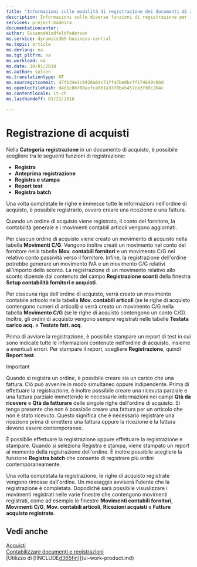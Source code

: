 ```yaml
---
title: "Informazioni sulle modalità di registrazione dei documenti di acquisto | Documenti Microsoft"
description: Informazioni sulle diverse funzioni di registrazione per i documenti di acquisto.
services: project-madeira
documentationcenter: 
author: SusanneWindfeldPedersen
ms.service: dynamics365-business-central
ms.topic: article
ms.devlang: na
ms.tgt_pltfrm: na
ms.workload: na
ms.date: 10/01/2018
ms.author: solsen
ms.translationtype: HT
ms.sourcegitcommit: d7fb34e1c9428a64c71ff47be8bcff174649c00d
ms.openlocfilehash: d4d1c86f88acfce861a3330ba5457ce3f80c264c
ms.contentlocale: it-ch
ms.lasthandoff: 03/22/2018

---
```

# <a name="posting-purchases"></a>Registrazione di acquisti
Nella **Categoria registrazione** in un documento di acquisto, è possibile scegliere tra le seguenti funzioni di registrazione:

* **Registra**
* **Anteprima registrazione**
* **Registra e stampa**
* **Report test**
* **Registra batch**

Una volta completate le righe e immesse tutte le informazioni nell'ordine di acquisto, è possibile registrarlo, ovvero creare una ricezione e una fattura.

Quando un ordine di acquisto viene registrato, il conto del fornitore, la contabilità generale e i movimenti contabili articoli vengono aggiornati.

Per ciascun ordine di acquisto viene creato un movimento di acquisto nella tabella **Movimenti C/G**. Vengono inoltre creati un movimento nel conto del fornitore nella tabella **Mov. contabili fornitori** e un movimento C/G nel relativo conto passività verso il fornitore. Infine, la registrazione dell'ordine potrebbe generare un movimento IVA e un movimento C/G relativi all'importo dello sconto. La registrazione di un movimento relativo allo sconto dipende dal contenuto del campo **Registrazione sconti** della finestra **Setup contabilità fornitori e acquisti**.

Per ciascuna riga dell'ordine di acquisto, verrà creato un movimento contabile articolo nella tabella **Mov. contabili articoli** (se le righe di acquisto contengono numeri di articoli) o verrà creato un movimento C/G nella tabella **Movimento C/G** (se le righe di acquisto contengono un conto C/G). Inoltre, gli ordini di acquisto vengono sempre registrati nelle tabelle **Testata carico acq.** e **Testate fatt. acq**.

Prima di avviare la registrazione, è possibile stampare un report di test in cui sono indicate tutte le informazioni contenute nell'ordine di acquisto, insieme a eventuali errori. Per stampare il report, scegliere **Registrazione**, quindi **Report test**.

> [!IMPORTANT]  
>   Quando si registra un ordine, è possibile creare sia un carico che una fattura. Ciò può avvenire in modo simultaneo oppure indipendente. Prima di effettuare la registrazione, è inoltre possibile creare una ricevuta parziale e una fattura parziale immettendo le necessarie informazioni nei campi **Qtà da ricevere** e **Qtà da fatturare** delle singole righe dell'ordine di acquisto. Si tenga presente che non è possibile creare una fattura per un articolo che non è stato ricevuto. Questo significa che è necessario registrare una ricezione prima di emettere una fattura oppure la ricezione e la fattura devono essere contemporanee.

È possibile effettuare la registrazione oppure effettuare la registrazione e stampare. Quando si seleziona Registra e stampa, viene stampato un report al momento della registrazione dell'ordine. È inoltre possibile scegliere la funzione **Registra batch** che consente di registrare più ordini contemporaneamente.

Una volta completata la registrazione, le righe di acquisto registrate vengono rimosse dall'ordine. Un messaggio avviserà l'utente che la registrazione è completata. Dopodiché sarà possibile visualizzare i movimenti registrati nelle varie finestre che contengono movimenti registrati, come ad esempio le finestre **Movimenti contabili fornitori**, **Movimenti C/G**, **Mov. contabili articoli**, **Ricezioni acquisti** e **Fatture acquisto registrate**.

## <a name="see-also"></a>Vedi anche
[Acquisti](purchasing-manage-purchasing.md)  
[Contabilizzare documenti e registrazioni](ui-post-documents-journals.md)  
[Utilizzo di [!INCLUDE[d365fin](includes/d365fin_md.md)]](ui-work-product.md)


